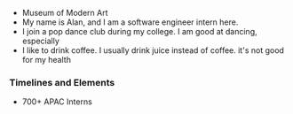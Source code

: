 * Museum of Modern Art
* My name is Alan, and I am a software engineer intern here.
* I join a pop dance club during my college. I am good at dancing, especially 
* I like to drink coffee. I usually drink juice instead of coffee. it's not good for my health

### Timelines and Elements

* 700+ APAC Interns